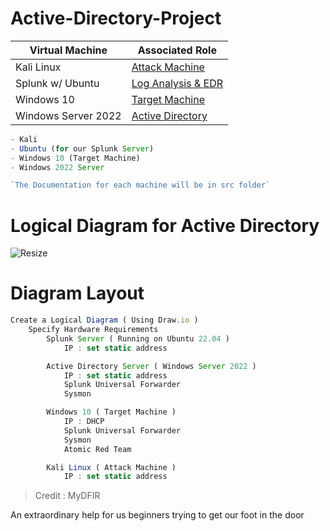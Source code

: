 # Active-Directory-Project


| Virtual Machine                                            | Associated Role                                    |
| ----------------------------------------------- | ----------------------------------------------------- |
| Kali Linux                          |         <a href="https://github.com/BenjaminBurton/Active-Directory-Project/blob/main/src/kali-linux/README.md">Attack Machine</a>| 
| Splunk w/ Ubuntu                      | <a href="https://github.com/BenjaminBurton/Active-Directory-Project/blob/main/src/splunk-ubuntu/README.md">Log Analysis & EDR</a>|
| Windows 10                                | <a href="https://github.com/BenjaminBurton/Active-Directory-Project/blob/main/src/windows10-Target/README.md"> Target Machine|
| Windows Server 2022                   | <a href="https://github.com/BenjaminBurton/Active-Directory-Project/blob/main/src/windows-server-2022/README.md">Active Directory|

```js
- Kali
- Ubuntu (for our Splunk Server)
- Windows 10 (Target Machine)
- Windows 2022 Server

`The Documentation for each machine will be in src folder`
```

# Logical Diagram for Active Directory

![Resize](/images/diagram.png?width=200px)

# Diagram Layout

```js
Create a Logical Diagram ( Using Draw.io )
	Specify Hardware Requirements
		Splunk Server ( Running on Ubuntu 22.04 )
			IP : set static address

		Active Directory Server ( Windows Server 2022 )
			IP : set static address
			Splunk Universal Forwarder
			Sysmon

		Windows 10 ( Target Machine )
			IP : DHCP
			Splunk Universal Forwarder
			Sysmon
			Atomic Red Team

		Kali Linux ( Attack Machine )
			IP : set static address
```



> Credit : MyDFIR 


An extraordinary help for us beginners trying to get our foot in the door
